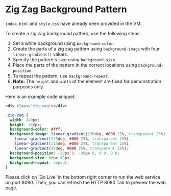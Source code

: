 # Zig Zag Background Pattern

`index.html` and `style.css` have already been provided in the VM.

To create a zig zag background pattern, use the following steps:

1. Set a white background using `background-color`.
2. Create the parts of a zig zag pattern using `background-image` with four `linear-gradient()` values.
3. Specify the pattern's size using `background-size`.
4. Place the parts of the pattern in the correct locations using `background-position`.
5. To repeat the pattern, use `background-repeat`.
6. **Note:** The `height` and `width` of the element are fixed for demonstration purposes only.

Here is an example code snippet:

```html
<div class="zig-zag"></div>
```

```css
.zig-zag {
  width: 240px;
  height: 240px;
  background-color: #fff;
  background-image: linear-gradient(135deg, #000 25%, transparent 25%),
    linear-gradient(225deg, #000 25%, transparent 25%),
    linear-gradient(315deg, #000 25%, transparent 25%),
    linear-gradient(45deg, #000 25%, transparent 25%);
  background-position: -30px 0, -30px 0, 0 0, 0 0;
  background-size: 60px 60px;
  background-repeat: repeat;
}
```

Please click on 'Go Live' in the bottom right corner to run the web service on port 8080. Then, you can refresh the HTTP 8080 Tab to preview the web page.
